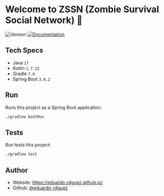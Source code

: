 # Welcome to ZSSN (Zombie Survival Social Network) 🧟

![Version](https://img.shields.io/badge/version-0.1.0-blue.svg?cacheSeconds=2592000)
[![Documentation](https://img.shields.io/badge/documentation-yes-brightgreen.svg)](https://github.com/eduardo-rdguez/zssn/blob/main/README.md)

## Tech Specs

- Java `17`
- Kotlin `1.7.22`
- Gradle `7.6`
- Spring Boot `3.0.2`

## Run

Runs this project as a Spring Boot application:

```sh
./gradlew bootRun
```

## Tests

Run tests this project:

```sh
./gradlew test
```

## Author

- Website: <https://eduardo-rdguez.github.io/>
- Github: [@eduardo-rdguez](https://github.com/eduardo-rdguez)
